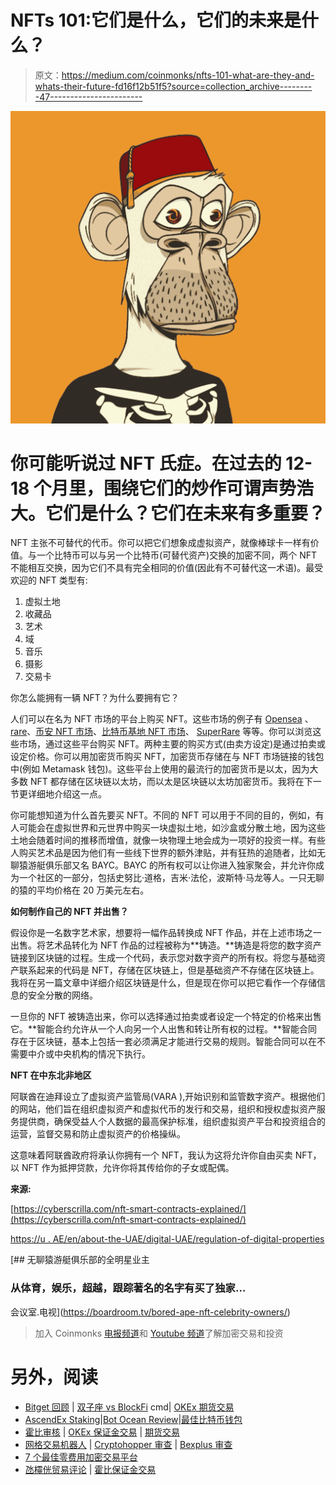 # NFTs 101:它们是什么，它们的未来是什么？

> 原文：<https://medium.com/coinmonks/nfts-101-what-are-they-and-whats-their-future-fd16f12b51f5?source=collection_archive---------47----------------------->

![](img/616a8fbef6e05787fccfccc70110982d.png)

# 你可能听说过 NFT 氏症。在过去的 12-18 个月里，围绕它们的炒作可谓声势浩大。它们是什么？它们在未来有多重要？

NFT 主张不可替代的代币。你可以把它们想象成虚拟资产，就像棒球卡一样有价值。与一个比特币可以与另一个比特币(可替代资产)交换的加密不同，两个 NFT 不能相互交换，因为它们不具有完全相同的价值(因此有不可替代这一术语)。最受欢迎的 NFT 类型有:

1.  虚拟土地
2.  收藏品
3.  艺术
4.  域
5.  音乐
6.  摄影
7.  交易卡

你怎么能拥有一辆 NFT？为什么要拥有它？

人们可以在名为 NFT 市场的平台上购买 NFT。这些市场的例子有 [Opensea](https://opensea.io/) 、[rare](https://rarible.com/)、[币安 NFT 市场](https://www.binance.com/en/nft/home)、[比特币基地 NFT 市场](https://nft.coinbase.com/)、 [SuperRare](https://superrare.com/) 等等。你可以浏览这些市场，通过这些平台购买 NFT。两种主要的购买方式(由卖方设定)是通过拍卖或设定价格。你可以用加密货币购买 NFT，加密货币存储在与 NFT 市场链接的钱包中(例如 Metamask 钱包)。这些平台上使用的最流行的加密货币是以太，因为大多数 NFT 都存储在区块链以太坊，而以太是区块链以太坊加密货币。我将在下一节更详细地介绍这一点。

你可能想知道为什么首先要买 NFT。不同的 NFT 可以用于不同的目的，例如，有人可能会在虚拟世界和元世界中购买一块虚拟土地，如沙盒或分散土地，因为这些土地会随着时间的推移而增值，就像一块物理土地会成为一项好的投资一样。有些人购买艺术品是因为他们有一些线下世界的额外津贴，并有狂热的追随者，比如无聊猿游艇俱乐部又名 BAYC。BAYC 的所有权可以让你进入独家聚会，并允许你成为一个社区的一部分，包括史努比·道格，吉米·法伦，波斯特·马龙等人。一只无聊的猿的平均价格在 20 万美元左右。

**如何制作自己的 NFT 并出售？**

假设你是一名数字艺术家，想要将一幅作品转换成 NFT 作品，并在上述市场之一出售。将艺术品转化为 NFT 作品的过程被称为**铸造。**铸造是将您的数字资产链接到区块链的过程。生成一个代码，表示您对数字资产的所有权。将您与基础资产联系起来的代码是 NFT，存储在区块链上，但是基础资产不存储在区块链上。我将在另一篇文章中详细介绍区块链是什么，但是现在你可以把它看作一个存储信息的安全分散的网络。

一旦你的 NFT 被铸造出来，你可以选择通过拍卖或者设定一个特定的价格来出售它。**智能合约允许从一个人向另一个人出售和转让所有权的过程。**智能合同存在于区块链，基本上包括一套必须满足才能进行交易的规则。智能合同可以在不需要中介或中央机构的情况下执行。

**NFT 在中东北非地区**

阿联酋在迪拜设立了虚拟资产监管局(VARA ),开始识别和监管数字资产。根据他们的网站，他们旨在组织虚拟资产和虚拟代币的发行和交易，组织和授权虚拟资产服务提供商，确保受益人个人数据的最高保护标准，组织虚拟资产平台和投资组合的运营，监督交易和防止虚拟资产的价格操纵。

这意味着阿联酋政府将承认你拥有一个 NFT，我认为这将允许你自由买卖 NFT，以 NFT 作为抵押贷款，允许你将其传给你的子女或配偶。

**来源:**

[https://cyberscrilla.com/nft-smart-contracts-explained/](https://cyberscrilla.com/nft-smart-contracts-explained/)

[https://u . AE/en/about-the-UAE/digital-UAE/regulation-of-digital-properties](https://u.ae/en/about-the-uae/digital-uae/regulation-of-digital-properties)

[](https://boardroom.tv/bored-ape-nft-celebrity-owners/) [## 无聊猿游艇俱乐部的全明星业主

### 从体育，娱乐，超越，跟踪著名的名字有买了独家…

会议室.电视](https://boardroom.tv/bored-ape-nft-celebrity-owners/) 

> 加入 Coinmonks [电报频道](https://t.me/coincodecap)和 [Youtube 频道](https://www.youtube.com/c/coinmonks/videos)了解加密交易和投资

# 另外，阅读

*   [Bitget 回顾](https://coincodecap.com/bitget-review) | [双子座 vs BlockFi](https://coincodecap.com/gemini-vs-blockfi) cmd| [OKEx 期货交易](https://coincodecap.com/okex-futures-trading)
*   [AscendEx Staking](https://coincodecap.com/ascendex-staking)|[Bot Ocean Review](https://coincodecap.com/bot-ocean-review)|[最佳比特币钱包](https://coincodecap.com/bitcoin-wallets-india)
*   [霍比审核](https://coincodecap.com/huobi-review) | [OKEx 保证金交易](https://coincodecap.com/okex-margin-trading) | [期货交易](https://coincodecap.com/futures-trading)
*   [网格交易机器人](https://coincodecap.com/grid-trading) | [Cryptohopper 审查](/coinmonks/cryptohopper-review-a388ff5bae88) | [Bexplus 审查](https://coincodecap.com/bexplus-review)
*   [7 个最佳零费用加密交易平台](https://coincodecap.com/zero-fee-crypto-exchanges)
*   [氹欞侊贸易评论](https://coincodecap.com/anny-trade-review) | [霍比保证金交易](/coinmonks/huobi-margin-trading-b3b06cdc1519)